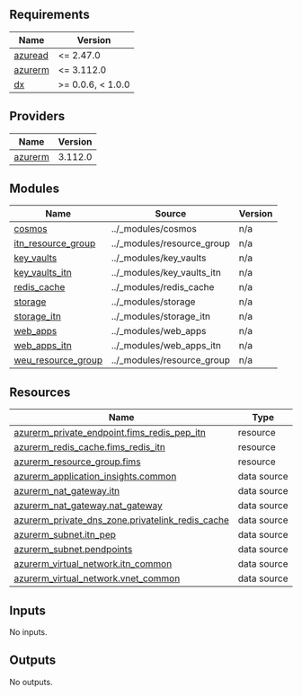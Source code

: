 <!-- markdownlint-disable -->
<!-- BEGINNING OF PRE-COMMIT-TERRAFORM DOCS HOOK -->
## Requirements

| Name | Version |
|------|---------|
| <a name="requirement_azuread"></a> [azuread](#requirement\_azuread) | <= 2.47.0 |
| <a name="requirement_azurerm"></a> [azurerm](#requirement\_azurerm) | <= 3.112.0 |
| <a name="requirement_dx"></a> [dx](#requirement\_dx) | >= 0.0.6, < 1.0.0 |

## Providers

| Name | Version |
|------|---------|
| <a name="provider_azurerm"></a> [azurerm](#provider\_azurerm) | 3.112.0 |

## Modules

| Name | Source | Version |
|------|--------|---------|
| <a name="module_cosmos"></a> [cosmos](#module\_cosmos) | ../_modules/cosmos | n/a |
| <a name="module_itn_resource_group"></a> [itn\_resource\_group](#module\_itn\_resource\_group) | ../_modules/resource_group | n/a |
| <a name="module_key_vaults"></a> [key\_vaults](#module\_key\_vaults) | ../_modules/key_vaults | n/a |
| <a name="module_key_vaults_itn"></a> [key\_vaults\_itn](#module\_key\_vaults\_itn) | ../_modules/key_vaults_itn | n/a |
| <a name="module_redis_cache"></a> [redis\_cache](#module\_redis\_cache) | ../_modules/redis_cache | n/a |
| <a name="module_storage"></a> [storage](#module\_storage) | ../_modules/storage | n/a |
| <a name="module_storage_itn"></a> [storage\_itn](#module\_storage\_itn) | ../_modules/storage_itn | n/a |
| <a name="module_web_apps"></a> [web\_apps](#module\_web\_apps) | ../_modules/web_apps | n/a |
| <a name="module_web_apps_itn"></a> [web\_apps\_itn](#module\_web\_apps\_itn) | ../_modules/web_apps_itn | n/a |
| <a name="module_weu_resource_group"></a> [weu\_resource\_group](#module\_weu\_resource\_group) | ../_modules/resource_group | n/a |

## Resources

| Name | Type |
|------|------|
| [azurerm_private_endpoint.fims_redis_pep_itn](https://registry.terraform.io/providers/hashicorp/azurerm/latest/docs/resources/private_endpoint) | resource |
| [azurerm_redis_cache.fims_redis_itn](https://registry.terraform.io/providers/hashicorp/azurerm/latest/docs/resources/redis_cache) | resource |
| [azurerm_resource_group.fims](https://registry.terraform.io/providers/hashicorp/azurerm/latest/docs/resources/resource_group) | resource |
| [azurerm_application_insights.common](https://registry.terraform.io/providers/hashicorp/azurerm/latest/docs/data-sources/application_insights) | data source |
| [azurerm_nat_gateway.itn](https://registry.terraform.io/providers/hashicorp/azurerm/latest/docs/data-sources/nat_gateway) | data source |
| [azurerm_nat_gateway.nat_gateway](https://registry.terraform.io/providers/hashicorp/azurerm/latest/docs/data-sources/nat_gateway) | data source |
| [azurerm_private_dns_zone.privatelink_redis_cache](https://registry.terraform.io/providers/hashicorp/azurerm/latest/docs/data-sources/private_dns_zone) | data source |
| [azurerm_subnet.itn_pep](https://registry.terraform.io/providers/hashicorp/azurerm/latest/docs/data-sources/subnet) | data source |
| [azurerm_subnet.pendpoints](https://registry.terraform.io/providers/hashicorp/azurerm/latest/docs/data-sources/subnet) | data source |
| [azurerm_virtual_network.itn_common](https://registry.terraform.io/providers/hashicorp/azurerm/latest/docs/data-sources/virtual_network) | data source |
| [azurerm_virtual_network.vnet_common](https://registry.terraform.io/providers/hashicorp/azurerm/latest/docs/data-sources/virtual_network) | data source |

## Inputs

No inputs.

## Outputs

No outputs.
<!-- END OF PRE-COMMIT-TERRAFORM DOCS HOOK -->
